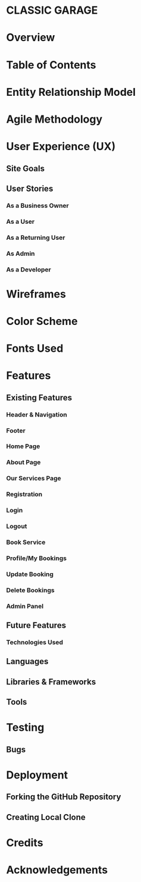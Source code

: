 # CLASSIC GARAGE
# Overview

# Table of Contents

# Entity Relationship Model

# Agile Methodology

# User Experience (UX)
## Site Goals

## User Stories
### As a Business Owner
### As a User
### As a Returning User
### As Admin
### As a Developer

# Wireframes

# Color Scheme

# Fonts Used

# Features
## Existing Features

### Header & Navigation

### Footer

### Home Page

### About Page

### Our Services Page

### Registration

### Login

### Logout

### Book Service

### Profile/My Bookings

### Update Booking

### Delete Bookings

### Admin Panel

## Future Features

### Technologies Used

## Languages

## Libraries & Frameworks

## Tools

# Testing

## Bugs

# Deployment

## Forking the GitHub Repository

## Creating Local Clone

# Credits

# Acknowledgements